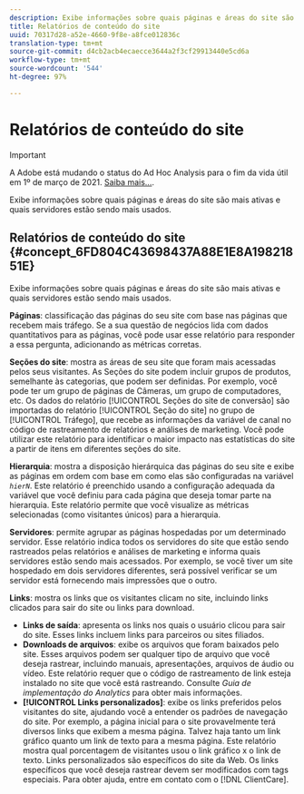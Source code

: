 ```yaml
---
description: Exibe informações sobre quais páginas e áreas do site são mais ativas e quais servidores estão sendo mais usados.
title: Relatórios de conteúdo do site
uuid: 70317d28-a52e-4660-9f8e-a8fce012836c
translation-type: tm+mt
source-git-commit: d4cb2acb4ecaecce3644a2f3cf29913440e5cd6a
workflow-type: tm+mt
source-wordcount: '544'
ht-degree: 97%

---
```



# Relatórios de conteúdo do site

>[!IMPORTANT]
>
>A Adobe está mudando o status do Ad Hoc Analysis para o fim da vida útil em 1º de março de 2021. [Saiba mais...](https://adobe.ly/discoverworkspace).

Exibe informações sobre quais páginas e áreas do site são mais ativas e quais servidores estão sendo mais usados.

## Relatórios de conteúdo do site {#concept_6FD804C43698437A88E1E8A19821851E}

Exibe informações sobre quais páginas e áreas do site são mais ativas e quais servidores estão sendo mais usados.

**Páginas**: classificação das páginas do seu site com base nas páginas que recebem mais tráfego. Se a sua questão de negócios lida com dados quantitativos para as páginas, você pode usar esse relatório para responder a essa pergunta, adicionando as métricas corretas.

**Seções do site**: mostra as áreas de seu site que foram mais acessadas pelos seus visitantes. As Seções do site podem incluir grupos de produtos, semelhante às categorias, que podem ser definidas. Por exemplo, você pode ter um grupo de páginas de Câmeras, um grupo de computadores, etc. Os dados do relatório [!UICONTROL Seções do site de conversão] são importadas do relatório [!UICONTROL Seção do site] no grupo de [!UICONTROL Tráfego], que recebe as informações da variável de canal no código de rastreamento de relatórios e análises de marketing. Você pode utilizar este relatório para identificar o maior impacto nas estatísticas do site a partir de itens em diferentes seções do site.

**Hierarquia**: mostra a disposição hierárquica das páginas do seu site e exibe as páginas em ordem com base em como elas são configuradas na variável  *`hierN`*. Este relatório é preenchido usando a configuração adequada da variável que você definiu para cada página que deseja tomar parte na hierarquia. Este relatório permite que você visualize as métricas selecionadas (como visitantes únicos) para a hierarquia.

**Servidores**: permite agrupar as páginas hospedadas por um determinado servidor. Esse relatório indica todos os servidores do site que estão sendo rastreados pelas relatórios e análises de marketing e informa quais servidores estão sendo mais acessados. Por exemplo, se você tiver um site hospedado em dois servidores diferentes, será possível verificar se um servidor está fornecendo mais impressões que o outro.

**Links**: mostra os links que os visitantes clicam no site, incluindo links clicados para sair do site ou links para download.

* **Links de saída**: apresenta os links nos quais o usuário clicou para sair do site. Esses links incluem links para parceiros ou sites filiados.
* **Downloads de arquivos**: exibe os arquivos que foram baixados pelo site. Esses arquivos podem ser qualquer tipo de arquivo que você deseja rastrear, incluindo manuais, apresentações, arquivos de áudio ou vídeo. Este relatório requer que o código de rastreamento de link esteja instalado no site que você está rastreando. Consulte *Guia de implementação do Analytics* para obter mais informações.
* **[!UICONTROL Links personalizados]**: exibe os links preferidos pelos visitantes do site, ajudando você a entender os padrões de navegação do site. Por exemplo, a página inicial para o site provavelmente terá diversos links que exibem a mesma página. Talvez haja tanto um link gráfico quanto um link de texto para a mesma página. Este relatório mostra qual porcentagem de visitantes usou o link gráfico x o link de texto. Links personalizados são específicos do site da Web. Os links específicos que você deseja rastrear devem ser modificados com tags especiais. Para obter ajuda, entre em contato com o [!DNL ClientCare].


